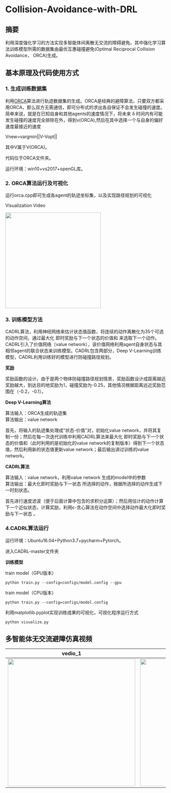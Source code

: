 # Collision-Avoidance-with-DRL

## 摘要
利用深度强化学习的方法实现多智能体间离散无交流的障碍避免。其中强化学习算法训练模型所需的数据集由最优互惠碰撞避免(Optimal Reciprocal Collision Avoidance， ORCA)生成。

## 基本原理及代码使用方式
### 1. 生成训练数据集
利用[ORCA](http://www.meltycriss.com/2017/01/14/paper-orca/)算法进行轨迹数据集的生成。ORCA是经典的避障算法，只要双方都采用ORCA，那么双方无需通信，即可分布式的求出各自保证不会发生碰撞的速度。简单来说，就是在已知自身和其他agents的速度情况下，将未来 δ 时间内有可能发生碰撞的速度完全排除在外，得到v(ORCA),然后在其中选择一个与自身的偏好速度最接近的速度

 Vnew=vargmin||V-Vopt||

其中V属于V(ORCA)。

代码位于ORCA文件夹。

运行环境：win10+vs2017+openGL库。

### 2. ORCA算法运行及可视化
运行orca.cpp即可生成各agent的轨迹坐标集，以及实现路径规划的可视化

Visualization Video

<img src="ocra.gif" width="300"> 


### 3. 训练模型方法
CADRL算法，利用神经网络来估计状态值函数，将连续的动作离散化为35个可选的动作空间，通过最大化 即时奖励与下一个状态的价值和 来选取下一个动作。CADRL引入了价值网络（value network），该价值网络利用agent自身状态与其相邻agent的联合状态来训练模型。CADRL包含两部分，Deep V-Learning训练模型，CADRL利用训练好的模型进行防碰撞路径规划。

**奖励**
        
奖励函数的设计。由于是两个物体防碰撞路径规划情景，奖励函数设计成距离越远奖励越大，到达目的地奖励为1，碰撞奖励为-0.25，其他情况根据距离远近奖励范围在（-0.2，-0.1）。

**Deep V-Learning算法**
    
算法输入：ORCA生成的轨迹集  
算法输出：value network

首先，将输入的轨迹集处理成“状态-价值”对，初始化value network，并将其复制一份；然后在每一次迭代训练中利用CADRL算法来最大化 即时奖励与下一个状态的价值和（此时利用的是初始化的value network的复制版本）得到下一个状态值，然后利用新的状态值更新value network；最后输出讲过训练的value network。
  
**CADRL算法**

算法输入：value network，利用value network 生成的model中的参数   
算法输出：最大化即时奖励与下一状态 所选择的动作，根据所选择的动作生成下一时刻状态。

首先进行速度滤波（便于后面计算中包含的求积分运算）；然后用估计的动作计算下一个近似状态，计算奖励，利用ε-贪心算法在动作空间中选择动作最大化即时奖励与下一状态 。
  
### 4.CADRL算法运行
运行环境：Ubuntu16.04+Python3.7+pycharm+Pytorch。

进入CADRL-master文件夹      

**训练模型**

train model（GPU版本）

```
python train.py --config=configs/model.config --gpu
```

train model（CPU版本）

```
python train.py --config=configs/model.config
```
                   
利用matplotlib.pyplot实现训练成果的可视化，可视化程序运行方式

```
python visualize.py
```

## 多智能体无交流避障仿真视频
vedio_1             | vedio_2
:-------------------------:|:-------------------------:
<img src="https://i.imgur.com/vrWsxPM.gif" width="400" />|<img src="https://i.imgur.com/6gjT0nG.gif" width="400" />
